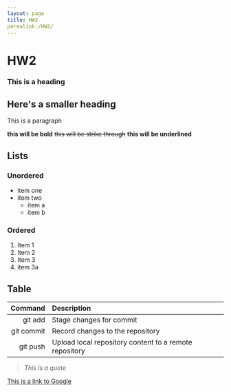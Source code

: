 ```yaml
---
layout: page
title: HW2
permalink:/HW2/
---
```


# HW2

### This is a heading

## Here's a smaller heading

This is a paragraph

**this will be bold** ~~this will be strike through~~ **this will be underlined**

## Lists

### Unordered

- item one
- item two
  - item a
  - item b

### Ordered
1. Item 1
2. Item 2
3. Item 3
4. item 3a

## Table

| Command | Description |
| ---------: | :---------- |
| git add | Stage changes for commit |
| git commit | Record changes to the repository |
| git push | Upload local repository content to a remote repository |

> *This is a quote*

[This is a link to Google](https://www.google.com)
